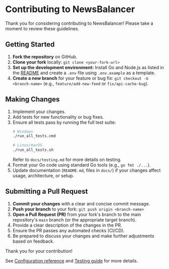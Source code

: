 # Contributing to NewsBalancer

Thank you for considering contributing to NewsBalancer! Please take a moment to review these guidelines.

## Getting Started

1.  **Fork the repository** on GitHub.
2.  **Clone your fork** locally: `git clone <your-fork-url>`
3.  **Set up the development environment:** Install Go and Node.js as listed in the [README](README.md) and create a `.env` file using `.env.example` as a template.
4.  **Create a new branch** for your feature or bug fix: `git checkout -b <branch-name>` (e.g., `feature/add-new-feed` or `fix/api-cache-bug`).

## Making Changes

1.  Implement your changes.
2.  Add tests for new functionality or bug fixes.
3.  Ensure all tests pass by running the full test suite:
    ```bash
    # Windows
    ./run_all_tests.cmd

    # Linux/macOS
    ./run_all_tests.sh
    ```
    Refer to `docs/testing.md` for more details on testing.
4.  Format your Go code using standard Go tools (e.g., `go fmt ./...`).
5.  Update documentation (`README.md`, files in `docs/`) if your changes affect usage, architecture, or setup.

## Submitting a Pull Request

1.  **Commit your changes** with a clear and concise commit message.
2.  **Push your branch** to your fork: `git push origin <branch-name>`
3.  **Open a Pull Request (PR)** from your fork's branch to the main repository's `main` branch (or the appropriate target branch).
4.  Provide a clear description of the changes in the PR.
5.  Ensure the PR passes any automated checks (CI/CD).
6.  Be prepared to discuss your changes and make further adjustments based on feedback.

Thank you for your contribution!

See [Configuration reference](docs/configuration_reference.md) and [Testing guide](docs/testing.md) for more details.
